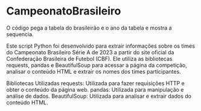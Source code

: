 # CampeonatoBrasileiro
O código pega a tabela do brasileirão e o ano da tabela e mostra a sequencia. 

Este script Python foi desenvolvido para extrair informações sobre os times do Campeonato Brasileiro Série A de 2023 a partir do site oficial da Confederação Brasileira de Futebol (CBF). Ele utiliza as bibliotecas requests, pandas e BeautifulSoup para acessar a página da competição, analisar o conteúdo HTML e extrair os nomes dos times participantes.

Bibliotecas Utilizadas
requests: Utilizada para fazer requisições HTTP e obter o conteúdo da página web.
pandas: Utilizada para manipulação e análise de dados.
BeautifulSoup: Utilizada para analisar e extrair dados do conteúdo HTML.
